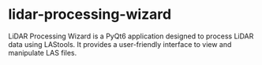 # lidar-processing-wizard
LiDAR Processing Wizard is a PyQt6 application designed to process LiDAR data using LAStools. It provides a user-friendly interface to view and manipulate LAS files.
